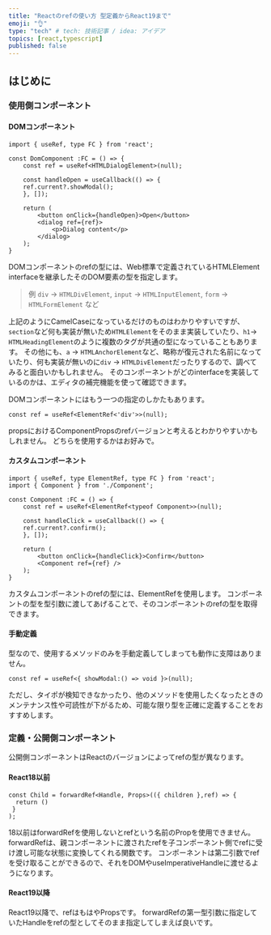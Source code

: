 ```yaml
---
title: "Reactのrefの使い方 型定義からReact19まで"
emoji: "👌"
type: "tech" # tech: 技術記事 / idea: アイデア
topics: [react,typescript]
published: false
---
```


## はじめに

### 使用側コンポーネント

#### DOMコンポーネント

```tsx:dom-components.tsx
import { useRef, type FC } from 'react';

const DomComponent :FC = () => {
    const ref = useRef<HTMLDialogElement>(null);

    const handleOpen = useCallback(() => {
    ref.current?.showModal();
    }, []);

    return (
        <button onClick={handleOpen}>Open</button>
        <dialog ref={ref}>
            <p>Dialog content</p>
        </dialog>
    );
}
```

DOMコンポーネントのrefの型には、Web標準で定義されているHTMLElement interfaceを継承したそのDOM要素の型を指定します。
> 例 `div` -> `HTMLDivElement`, `input` -> `HTMLInputElement`, `form` -> `HTMLFormElement` など

上記のようにCamelCaseになっているだけのものはわかりやすいですが、`section`など何も実装が無いため`HTMLElement`をそのまま実装していたり、`h1`-> `HTMLHeadingElement`のように複数のタグが共通の型になっていることもあります。
その他にも、`a` -> `HTMLAnchorElement`など、略称が復元された名前になっていたり、何も実装が無いのに`div` -> `HTMLDivElement`だったりするので、調べてみると面白いかもしれません。
そのコンポーネントがどのinterfaceを実装しているのかは、エディタの補完機能を使って確認できます。

DOMコンポーネントにはもう一つの指定のしかたもあります。

```tsx
const ref = useRef<ElementRef<'div'>>(null);
```

propsにおけるComponentPropsのrefバージョンと考えるとわかりやすいかもしれません。
どちらを使用するかはお好みで。

#### カスタムコンポーネント

```tsx:custom-components.tsx
import { useRef, type ElementRef, type FC } from 'react';
import { Component } from './Component';

const Component :FC = () => {
    const ref = useRef<ElementRef<typeof Component>>(null);

    const handleClick = useCallback(() => {
    ref.current?.confirm();
    }, []);

    return (
        <button onClick={handleClick}>Confirm</button>
        <Component ref={ref} />
    );
}
```

カスタムコンポーネントのrefの型には、ElementRefを使用します。
コンポーネントの型を型引数に渡してあげることで、そのコンポーネントのrefの型を取得できます。

#### 手動定義

型なので、使用するメソッドのみを手動定義してしまっても動作に支障はありません。

```tsx
const ref = useRef<{ showModal:() => void }>(null);
```

ただし、タイポが検知できなかったり、他のメソッドを使用したくなったときのメンテナンス性や可読性が下がるため、可能な限り型を正確に定義することをおすすめします。

### 定義・公開側コンポーネント

公開側コンポーネントはReactのバージョンによってrefの型が異なります。

#### React18以前

```tsx
const Child = forwardRef<Handle, Props>(({ children },ref) => {
  return ()
 }
);

```

18以前はforwardRefを使用しないとrefという名前のPropを使用できません。
forwardRefは、親コンポーネントに渡されたrefを子コンポーネント側でrefに受け渡し可能な状態に変換してくれる関数です。
コンポーネントは第二引数でrefを受け取ることができるので、それをDOMやuseImperativeHandleに渡せるようになります。

#### React19以降

React19以降で、refはもはやPropsです。
forwardRefの第一型引数に指定していたHandleをrefの型としてそのまま指定してしまえば良いです。





